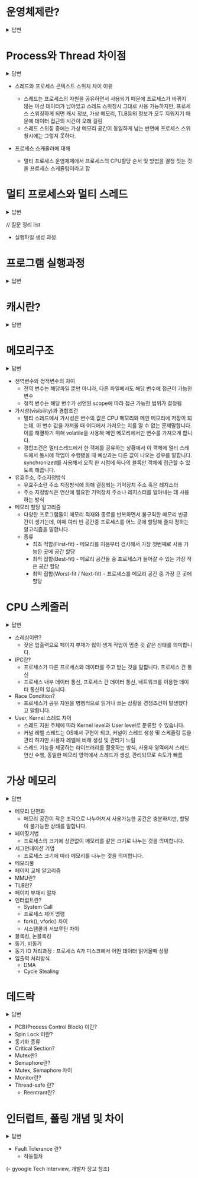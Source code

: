 # 운영체제란?
<details>
<summary>답변</summary>

* 사용자에게는 인터페이스를 제공하고 컴퓨터 시스템의 자원을 효율적으로 관리하는 소프트웨어 (내 답변)
* 일반적으로 하드웨어를 관리하고, 응용 프로그램과 하드웨어 사이에서 인터페이스 역할을 하며 시스템의 동작을 제어하는 시스템 소프트웨어  (검색 답변)
* 시스템의 자원과 동작을 관리하는 소프트웨어로 프로세스, 저장장치, 네트워킹, 사용자, 하드웨어를 관리함 (장고 답변)

  * 역할
  1. 프로세스 관리
  2. 저장장치 관리
  3. 네트워킹
  4. 사용자 관리
  5. 디바이스 드라이버

</details>

# Process와 Thread 차이점
<details>
<summary>답변</summary>

* 프로세스는 프로그램을 메모리 상에서 실행중인 작업단위를 말하고, 스레드는 프로세스 안에서 실행되는 여러 흐름 단위
* 프로세스는 메모리와 CPU를 프로세스마다 할당받아서 사용, 스레드는 프로세스 안에서 다른 스레드와 메모리와 CPU를 공유해서 사용

</details>

- 스레드와 프로세스 콘텍스트 스위치 차이 이유
  * 스레드는 프로세스의 자원을 공유하면서 사용되기 때문에 프로세스가 바뀌지 않는 이상 데이터가 남아있고 스레드 스위칭시 그대로 사용 가능하지만, 프로세스 스위칭하게 되면 캐시 정보, 가상 메모리, TLB등의 정보가 모두 지워지기 때문에 데이터 접근의 시간이 오래 걸림
  * 스레드 스위칭 중에는 가상 메모리 공간이 동일하게 남는 반면에 프로세스 스위칭시에는 그렇지 못하다.
  
- 프로세스 스케줄러에 대해
  * 멀티 프로세스 운영체제에서 프로세스의 CPU할당 순서 및 방법을 결정 짓는 것을 프로세스 스케쥴링이라고 함

# 멀티 프로세스와 멀티 스레드
<details>
<summary>답변</summary>

* 멀티 프로세스는 하나의 컴퓨터에 여러 CPU 장착해서 여러 프로세스들을 동시에 처리(병렬)
  * 안정성은 높지만, 각각 독립된 메모리 영역을 갖고 있어, 작업량이 많으면 오버헤드 발생, context switching(프로세스를 바꾸는 과정에서 상태 정보를 저장하고 복원하는 일련의 과정)으로 인한 성능 저하
* 멀티 스레드는 하나의 응용 프로그램에서 여러 스레드를 구성해서 각 스레드가 하나의 작업을 처리함, 공유 메모리를 통해 다수의 작업을 동시에 처리
  * 시간, 자원 손실이 감소, 전역 변수와 정적 변수 자료 공유 가능하나 안정성 문제가 있음

</details>

// 질문 정리 list
- 실행파일 생성 과정

# 프로그램 실행과정
<details>
<summary>답변</summary>

* 프로그램을 실행하면, 하드디스크에서 메모리로 저장이 되고, 연산을 위해 메모리에서 CUP로 Fetch됩니다.(메인 메모리 -> CUP내부로 옮기는 것)
* 명령어 수행을 위해서 Control Unit이 명령어에서 바이너리 코드로 Decode(해석)한 후, ALU에서 Execution(연산) 후 연산된 값을 레지스터에 저장
* 위 과정이 명령어 사이클, fetch -> decode -> 간접 주소일 경우 메모리로부터 유효 주소 읽어 옴 -> 명령어 실행
</details>


# 캐시란?
<details>

<summary>답변</summary>

* 메모리와 CPU 간의 속도 차이를 완화하기 위해서 메모리의 데이터를 미리 가져와 저장해두는 임시 장소를 말합니다.
* CPU가 미리 사용할 것으로 예상되는 데이터(재접근시)를 미리 가져다 놓음. (CPU내부에 존재, CPU내부 버스의 속도로 작동, 메모리와 CPU사이에 있는 경우도 있음)
* 사용할 데이터가 있을 캐시에 있을 경우는 캐시 히트, 없으면 캐시 미스라고 함
* 캐시 히트를 높이는 법 중 하나는 캐시 용량을 늘리기
* 캐시 라인은 캐시에 저장하는 데이터를 데이터의 메모리 주소를 함께 저장해서 빠르게 접근하는 것을 말합니다.
</details>


# 메모리구조
<details>
<summary>답변</summary>

* 메모리 구조에는 크게 네가지 종류가 존재, Code, Data, Heap, Stack
* Code는 소스코드가 들어가는 부분 / 코드 자체를 구성하는 메모리 영역(프로그램 명령)
* Data는 전역변수, 정적변수가 할당되는 부분 / 배열도
* Heap은 사용자가 직접 관리하는 영역으로 데이터가 동적으로 할당되는 공간
* Stack은 함수의 호출정보, 지역변수, 매개변수들이 저장됨

</details>

  - 전역변수와 정적변수의 차이
    * 전역 변수는 해당파일 뿐만 아니라, 다른 파일에서도 해당 변수에 접근이 가능한 변수
    * 정적 변수는 해당 변수가 선언된 scope에 따라 접근 가능한 범위가 결정됨
  - 가시성(visibility)과 경합조건
    * 멀티 스레드에서 가시성은 변수의 값은 CPU 메모리와 메인 메모리에 저장이 되는데, 이 변수 값을 가져올 때 어디에서 가져오는 지를 알 수 없는 문제말합니다. 이를 해결하기 위해 volatile을 사용해 메인 메모리에서만 변수를 가져오게 합니다.
    * 경합조건은 멀티스레드에서 한 객체를 공유하는 상황에서 이 객체에 멀티 스레드에서 동시에 작업이 수행됐을 때 예상과는 다른 값이 나오는 경우를 말합니다. synchronized를 사용해서 오직 한 시점에 하나의 블록만 객체에 접근할 수 있도록 해줍니다.
  - 유효주소, 주소지정방식
    * 유효주소란 주소 지정방식에 의해 결정되는 기억장치 주소 혹은 레지스터
    * 주소 지정방식은 연산에 필요한 기억장치 주소나 레지스터를 알아내는 데 사용하는 방식
  - 메모리 할당 알고리즘
    * 다양한 프로그램들이 메모리 적재와 종료를 반복하면서 불규칙한 메모리 빈공간이 생기는데, 이때 여러 빈 공간중 프로세스를 어느 곳에 할당해 줄지 정하는 알고리즘을 말합니다.
    * 종류 
      * 최초 적합(First-fit) - 메모리를 처음부터 검사해서 가장 첫번째로 사용 가능한 곳에 공간 할당
      * 최적 접합(Best-fit) - 메로리 공간들 중 프로세스가 들어갈 수 있는 가장 작은 공간 할당
      * 최악 접합(Worst-fit / Next-fit) - 프로세스를 메모리 공간 중 가장 큰 곳에 할당 

# CPU 스케줄러
<details>
<summary>답변</summary>

* 준비큐에 있는 프로세스에 대해서 CPU를 할당하는 방법으로 크게 다섯가지가 존재, FCFS, SJF, SRT, Priority Scheduling, Round Robin
* FCFS(First Come First Served) - 먼저 온 순서대로 처리, 비선점형 스케줄링
* SJF(Shortest Job First) - 다른 프로세스가 도착해도 CPU burst time이 짧은 프로세스에 선 할당, 빈선점형 스케줄링
* SRT(Shotest Remaining Time) - CPU할당 받을때 프로세스의 남은 작업시간이 가장 적은 프로세스를 선택
* Priority Scheduling - 우선순위가 가장 높은 프로세스에 CPU를 할당하는 스케줄링, 우선순위는 정수로 표현, 낮을 수록 높음, 선정형, 비선점형 둘다 존재
* Round Robin - 한 프로세스가 할당 받은 시간동안 작업 후 작업을 끝내지 못하면 작업 큐 뒤로 가서 작업차례를 기다리는 방식
</details>

  - 스레싱이란?
    * 잦은 입출력으로 페이지 부재가 많이 생겨 작업이 멈춘 것 같은 상태를 의미합니다.
  - IPC란?
    * 프로세스가 다른 프로세스와 데이터를 주고 받는 것을 말합니다. 프로세스 간 통신
    * 프로세스 내부 데이터 통신, 프로세스 간 데이터 통신, 네트워크를 이용한 데이터 통신이 있습니다.
  - Race Condition?
    * 프로세스가 공유 자원을 병행적으로 읽거나 쓰는 상황을 경쟁조건이 발생했다고 말합니다.
  - User, Kernel 스레드 차이
    * 스레드 지원 주체에 따라 Kernel level과 User level로 분류할 수 있습니다.
    * 커널 레벨 스레드는 OS에서 구현이 되고, 커널이 스레드 생성 및 스케쥴링 등을 관리 하지만 사용자 레벨에 비해 생성 및 관리가 느림
    * 스레드 기능을 제공하는 라이브러리를 활용하는 방식, 사용자 영역에서 스레드 연산 수행, 동일한 메모리 영역에서 스레드가 생성, 관리되므로 속도가 빠름

# 가상 메모리
<details>
<summary>답변</summary>

* 모든 프로세스에서 메모리를 할당하기에는 메모리의 크기가 한계가 있어서 프로세스에서 사용하는 부분만 메모리에 올리고, 나머지는 디스크에 보관하는 기법을 가상 메모리라고 함

</details>

  - 메모리 단편화
    * 메모리 공간이 작은 조각으로 나누어져서 사용가능한 공간은 충분하지만, 할당이 불가능한 상태를 말합니다.
  - 페이징기법
    * 프로세스의 크기에 상관없이 메모리를 같은 크기로 나누는 것을 의미합니다.
  - 세그먼테이션 기법
    * 프로세스 크기에 따라 메모리를 나누는 것을 의미합니다.
  - 메모리풀
  - 페이지 교체 알고리즘
  - MMU란?
  - TLB란?
  - 페이지 부재시 절차
- 인터럽트란?	
  - System Call
  - 프로세스 제어 명령
  - fork(), vfork() 차이
  - 시스템콜과 서브루틴 차이
- 블록킹, 논블록킹
- 동기, 비동기
- 동기 IO 처리과정 : 프로세스 A가 디스크에서 어떤 데이터 읽어올때 상황
- 입출력 처리방식
  - DMA
  - Cycle Stealing
  
# 데드락
<details>
<summary>답변</summary>

* 데드락은 프로세스가 자원을 얻지 못해서 다음 작업을 못하는 상태
* 상호배제, 점유대기, 비선점, 순환대기 네가지 조건이 동시에 발생해야 성립가능
* 데드락 해결 방법에는 데드락 상태 예방, 상태 회피, 상태 검출, 상태 회복이 있습니다.
* 회피 기법은 프로세스가 자원 할당시 어느 수준 이상의 자원을 나누어주면 교착상태가 발생하는지 파악하여 그 수준 이하로 자원을 나눠주는 방법을 말합니다.
  - 해결경험?
</details>


- PCB(Process Control Block) 이란?
- Spin Lock 이란?
- 동기화 종류
- Critical Section?	
- Mutex란?
- Semaphore란?
- Mutex, Semaphore 차이
- Monitor란?
- Thread-safe 란?
  - Reentrant란?

# 인터럽트, 폴링 개념 및 차이
<details>
<summary>답변</summary>

* CPU의 작업과 저장장치의 데이터 이동을 입출력 관리자가 독립적으로 운영함으로써 시스템의 효율을 높히는 데, 이때 입출력 관리자가 CPU에 보내는 작업완료 신호
* 프로그램 실행 중 예기치 않은 상황이 발생할 경우 현재 실행 중인 작업을 즉시 중단하고, 발생된 상황에 대한 우선 처리가 필요함을 CPU에게 알리는 것
* 외/내부 입력장치는 CPU 하드웨어의 신호에 의해 발생, 소프트웨어 인터럽트는 명령어의 수행에 의해 발생
* 폴링 방식은 사용자가 명령어를 사용해 입력 핀의 값을 계속 읽어 변화를 알아내는 방식
* 인터럽트 방식은 MCU 자체가 하드웨어적으로 변화를 체크하여 변화 시에만 일정한 동작을 하는 방식
* 인터럽트 방식은 하드웨어로 지원을 받아야하는 제약이 있지만, 폴링에 비해 신속하게 대응 가능, 실시간 대응이 필요할 때 필수 기능
* 인터럽트는 발생시기를 예측하기 힘든 경우에 컨트롤러가 가장 빠르게 대응할 수 있는 방법
</details>

- Fault Tolerance 란?
  - 작동절차

(- gyoogle Tech Interview, 개발자 장고 참조)